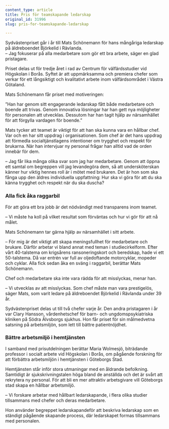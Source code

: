 ```yaml
---
content_type: article
title: Pris för teamskapande ledarskap
original_id: 31996
slug: pris-for-teamskapande-ledarskap

---
```


Sydvästenpriset går i år till Mats Schönemann för hans mångåriga ledarskap på äldreboendet Björkelid i Rävlanda.  
– Jag fokuserar på alla medarbetare som gör ett bra arbete, säger en glad pristagare.

Priset delas ut för tredje året i rad av Centrum för välfärdsstudier vid Högskolan i Borås. Syftet är att uppmärksamma och premiera chefer som verkar för ett långsiktigt och kvalitativt arbete inom välfärdsområdet i Västra Götaland.

Mats Schönemann får priset med motiveringen:

”Han har genom sitt engagerande ledarskap fått både medarbetare och boende att trivas. Genom innovativa lösningar har han gett nya möjligheter för personalen att utvecklas. Dessutom har han tagit hjälp av närsamhället för att förgylla vardagen för boende.”

Mats tycker att teamet är viktigt för att han ska kunna vara en hållbar chef. Var och en har sitt uppdrag i organisationen. Som chef är det hans uppdrag att förmedla socialtjänstlagens intentioner om trygghet och respekt för brukarna. När han intervjuar ny personal frågar han alltid vad de orden innebär för dem.

– Jag får lika många olika svar som jag har medarbetare. Genom att öppna ett samtal om begreppen vill jag levandegöra dem, så att undersköterskan känner hur viktig hennes roll är i mötet med brukaren. Det är hon som ska fånga upp den äldres individuella uppfattning: Hur ska vi göra för att du ska känna trygghet och respekt när du ska duscha?

### Alla fick åka raggarbil

För att göra ett bra jobb är det nödvändigt med transparens inom teamet.

– Vi måste ha koll på vilket resultat som förväntas och hur vi gör för att nå målet.

Mats Schönemann tar gärna hjälp av närsamhället i sitt arbete.

– För mig är det viktigt att skapa meningsfullhet för medarbetare och brukare. Därför arbetar vi bland annat med teman i studiecirkelform. Efter vårt 40-talstema om krigsårens ransoneringskort och beredskap, hade vi ett 50-talstema. Då var entrén var full av oljedoftande motorcyklar, mopeder och cyklar. Alla fick sedan åka en sväng i raggarbil, berättar Mats Schönemann.

Chef och medarbetare ska inte vara rädda för att misslyckas, menar han.

– Vi utvecklas av att misslyckas. Som chef måste man vara prestigelös, säger Mats, som varit ledare på äldreboendet Björkelid i Rävlanda under 39 år.

Sydvästenpriset delas ut till två chefer varje år. Den andra pristagaren i år var Clary Hansson, vårdenhetschef för barn- och ungdomspsykiatriska kliniken på Södra Älvsborgs sjukhus. Hon får priset för sin målmedvetna satsning på arbetsmiljön, som lett till bättre patientnöjdhet.

### Bättre arbetsmiljö i hemtjänsten

I samband med prisutdelningen berättar Maria Wolmesjö, biträdande professor i socialt arbete vid Högskolan i Borås, om pågående forskning för att förbättra arbetsmiljön i hemtjänsten i Göteborgs Stad.

Hemtjänsten står inför stora utmaningar med en åldrande befolkning. Samtidigt är sjukskrivningstalen höga bland de anställda och det är svårt att rekrytera ny personal. För att bli en mer attraktiv arbetsgivare vill Göteborgs stad skapa en hållbar arbetsmiljö.

– Vi forskare arbetar med hållbart ledarskapande, i flera olika studier tillsammans med chefer och deras medarbetare.

Hon använder begreppet ledarskapandeför att beskriva ledarskap som en ständigt pågående skapande process, där ledarskapet formas tillsammans med personalen.

